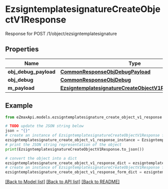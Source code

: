 # EzsigntemplatesignatureCreateObjectV1Response

Response for POST /1/object/ezsigntemplatesignature

## Properties

Name | Type | Description | Notes
------------ | ------------- | ------------- | -------------
**obj_debug_payload** | [**CommonResponseObjDebugPayload**](CommonResponseObjDebugPayload.md) |  | 
**obj_debug** | [**CommonResponseObjDebug**](CommonResponseObjDebug.md) |  | [optional] 
**m_payload** | [**EzsigntemplatesignatureCreateObjectV1ResponseMPayload**](EzsigntemplatesignatureCreateObjectV1ResponseMPayload.md) |  | 

## Example

```python
from eZmaxApi.models.ezsigntemplatesignature_create_object_v1_response import EzsigntemplatesignatureCreateObjectV1Response

# TODO update the JSON string below
json = "{}"
# create an instance of EzsigntemplatesignatureCreateObjectV1Response from a JSON string
ezsigntemplatesignature_create_object_v1_response_instance = EzsigntemplatesignatureCreateObjectV1Response.from_json(json)
# print the JSON string representation of the object
print(EzsigntemplatesignatureCreateObjectV1Response.to_json())

# convert the object into a dict
ezsigntemplatesignature_create_object_v1_response_dict = ezsigntemplatesignature_create_object_v1_response_instance.to_dict()
# create an instance of EzsigntemplatesignatureCreateObjectV1Response from a dict
ezsigntemplatesignature_create_object_v1_response_form_dict = ezsigntemplatesignature_create_object_v1_response.from_dict(ezsigntemplatesignature_create_object_v1_response_dict)
```
[[Back to Model list]](../README.md#documentation-for-models) [[Back to API list]](../README.md#documentation-for-api-endpoints) [[Back to README]](../README.md)


